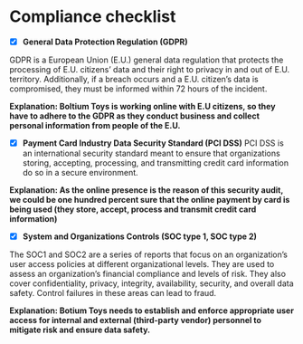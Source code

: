 # Compliance checklist

- [x] **General Data Protection Regulation (GDPR)**

GDPR is a European Union (E.U.) general data regulation that protects the processing of E.U. citizens’ data and their right to privacy in and out of E.U. territory. Additionally, if a breach occurs and a E.U. citizen’s data is compromised, they must be informed within 72 hours of the incident.

**Explanation:  Boltium Toys is working online with E.U citizens, so they have to adhere to the GDPR as they conduct business and collect personal information from people of the E.U.**

- [x] **Payment Card Industry Data Security Standard (PCI DSS)**
PCI DSS is an international security standard meant to ensure that organizations storing, accepting, processing, and transmitting credit card information do so in a secure environment.

**Explanation: As the online presence is the reason of this security audit, we could be one hundred percent sure that the online payment by card is being used (they store, accept, process and transmit credit card information)**
      
- [x] **System and Organizations Controls (SOC type 1, SOC type 2)**

The SOC1 and SOC2 are a series of reports that focus on an organization’s user access policies at different organizational levels. They are used to assess an organization’s financial compliance and levels of risk. They also cover confidentiality, privacy, integrity, availability, security, and overall data safety. Control failures in these areas can lead to fraud.

**Explanation: Botium Toys needs to establish and enforce appropriate user access for internal and external (third-party vendor) personnel to mitigate risk and ensure data safety.**
